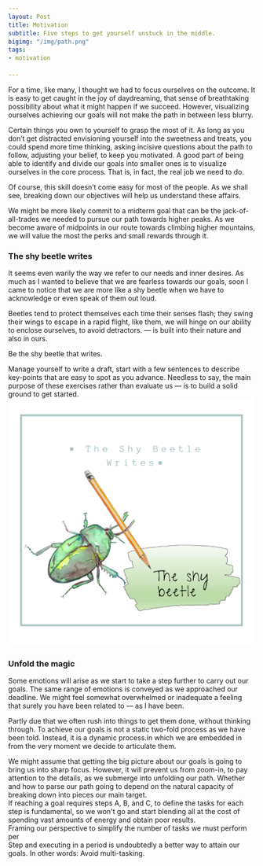 ```yaml
---
layout: Post
title: Motivation
subtitle: Five steps to get yourself unstuck in the middle.
bigimg: "/img/path.png"
tags:
- motivation

---
```

For a time, like many, I thought we had to focus ourselves on the outcome. It is easy to get caught in the joy of daydreaming, that sense of breathtaking possibility about what it might happen if we succeed. However, visualizing ourselves achieving our goals will not make the path in between less blurry.

Certain things you own to yourself to grasp the most of it. As long as you don’t get distracted envisioning yourself into the sweetness and treats, you could spend more time thinking, asking incisive questions about the path to follow, adjusting your belief, to keep you motivated. A good part of being able to identify and divide our goals into smaller ones is to visualize ourselves in the core process. That is, in fact, the real job we need to do.

Of course, this skill doesn’t come easy for most of the people. As we shall see, breaking down our objectives will help us understand these affairs.

We might be more likely commit to a midterm goal that can be the jack-of-all-trades we needed to pursue our path towards higher peaks. As we become aware of midpoints in our route towards climbing higher mountains, we will value the most the perks and small rewards through it.

### **The shy beetle writes**

It seems even warily the way we refer to our needs and inner desires. As much as I wanted to believe that we are fearless towards our goals, soon I came to notice that we are more like a shy beetle when we have to acknowledge or even speak of them out loud.

Beetles tend to protect themselves each time their senses flash; they swing their wings to escape in a rapid flight, like them, we will hinge on our ability to enclose ourselves, to avoid detractors. — is built into their nature and also in ours.

Be the shy beetle that writes.

Manage yourself to write a draft, start with a few sentences to describe key-points that are easy to spot as you advance. Needless to say, the main purpose of these exercises rather than evaluate us — is to build a solid ground to get started.  
![](/uploads/1.png)

### **Unfold the magic**

Some emotions will arise as we start to take a step further to carry out our goals. The same range of emotions is conveyed as we approached our deadline. We might feel somewhat overwhelmed or inadequate a feeling that surely you have been related to — as I have been.

Partly due that we often rush into things to get them done, without thinking through. To achieve our goals is not a static two-fold process as we have been told. Instead, it is a dynamic process.in which we are embedded in from the very moment we decide to articulate them.

We might assume that getting the big picture about our goals is going to bring us into sharp focus. However, it will prevent us from zoom-in, to pay attention to the details, as we submerge into unfolding our path. Whether and how to parse our path going to depend on the natural capacity of breaking down into pieces our main target.  
 If reaching a goal requires steps A, B, and C, to define the tasks for each step is fundamental, so we won't go and start blending all at the cost of spending vast amounts of energy and obtain poor results.  
 Framing our perspective to simplify the number of tasks we must perform per  
 Step and executing in a period is undoubtedly a better way to attain our goals. In other words: Avoid multi-tasking.